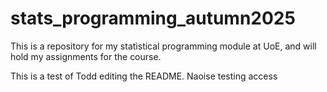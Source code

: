 # stats\_programming\_autumn2025

This is a repository for my statistical programming module at UoE, and will hold my assignments for the course.



This is a test of Todd editing the README.
Naoise testing access
